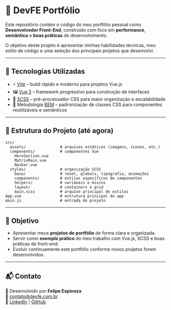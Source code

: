 # 🚀 DevFE Portfólio

Este repositório contém o código do meu portfólio pessoal como **Desenvolvedor Front-End**, construído com foco em **performance**, **semântica** e **boas práticas** de desenvolvimento.

O objetivo deste projeto é apresentar minhas habilidades técnicas, meu estilo de código e uma seleção dos principais projetos que desenvolvi.

---

## 📌 Tecnologias Utilizadas

- ⚡ [Vite](https://vitejs.dev/) – build rápido e moderno para projetos Vue.js  
- 🖼️ [Vue 3](https://vuejs.org/) – framework progressivo para construção de interfaces  
- 🎨 [SCSS](https://sass-lang.com/) – pré-processador CSS para maior organização e escalabilidade  
- 🧩 Metodologia [BEM](http://getbem.com/introduction/) – padronização de classes CSS para componentes reutilizáveis e semânticos  

---

## 📂 Estrutura do Projeto (até agora)

```
src/
  assets/               # arquivos estáticos (imagens, ícones, etc.)
  components/           # componentes Vue
    HeroSection.vue
    MatrixRain.vue
    Navbar.vue
  styles/               # organização SCSS
    base/               # reset, globals, tipografia, animações
    components/         # estilos específicos de componentes
    helpers/            # variáveis e mixins
    layout/             # containers e grid
    main.scss           # arquivo principal de estilos
App.vue                 # estrutura principal do app
main.js                 # entrada do projeto
```

---

## 🎯 Objetivo

- Apresentar meus **projetos de portfólio** de forma clara e organizada.  
- Servir como **exemplo prático** do meu trabalho com Vue.js, SCSS e boas práticas de front-end.  
- Evoluir continuamente este portfólio conforme novos projetos forem desenvolvidos.

---

## 📬 Contato

👤 Desenvolvido por **Felipe Espinoza**  
📧 [contato@devfe.com.br](mailto:contato@devfe.com.br)  
🔗 [LinkedIn](https://www.linkedin.com/in/fde95/) | [GitHub](https://github.com/fde95)
